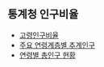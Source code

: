 ## 통계청 인구비율
- [고령인구비율](https://kosis.kr/statHtml/statHtml.do?orgId=101&tblId=DT_1YL20631&conn_path=I2)
- [주요 연령계층별 추계인구](https://kosis.kr/statHtml/statHtml.do?orgId=202&tblId=DT_0002_2017&conn_path=I2)
- [연령별 총인구 현황](https://kosis.kr/statHtml/statHtml.do?orgId=202&tblId=DT_202N_B3&conn_path=I2)
